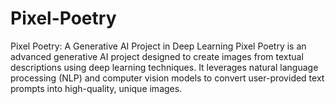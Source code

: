 # Pixel-Poetry
 Pixel Poetry: A Generative AI Project in Deep Learning  Pixel Poetry is an advanced generative AI project designed to create images from textual descriptions using deep learning techniques. It leverages natural language processing (NLP) and computer vision models to convert user-provided text prompts into high-quality, unique images.
